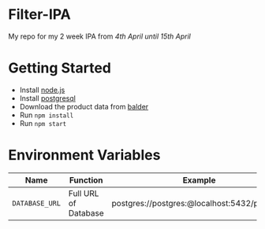 # Filter-IPA
My repo for my 2 week IPA from *4th April until 15th April*

# Getting Started
- Install [node.js](https://nodejs.org/en/)
- Install [postgresql](http://www.postgresql.org/download/)
- Download the product data from [balder](https://balder.pthor.ch/media/exports/csv/product-feed-full.csv)
- Run `npm install`
- Run `npm start`

# Environment Variables

|Name|Function|Example|
|---|---|---|
|`DATABASE_URL`| Full URL of Database | postgres://postgres:@localhost:5432/products |
